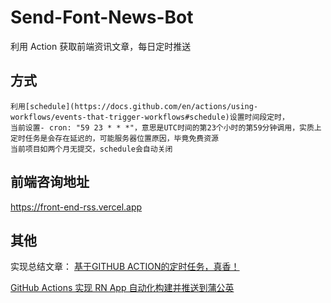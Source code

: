 # Send-Font-News-Bot

利用 Action 获取前端资讯文章，每日定时推送

## 方式
    利用[schedule](https://docs.github.com/en/actions/using-workflows/events-that-trigger-workflows#schedule)设置时间段定时，
    当前设置- cron: "59 23 * * *"，意思是UTC时间的第23个小时的第59分钟调用，实质上定时任务是会存在延迟的，可能服务器位置原因，毕竟免费资源
    当前项目如两个月无提交，schedule会自动关闭
    
## 前端咨询地址
https://front-end-rss.vercel.app


## 其他

实现总结文章：
[基于GITHUB ACTION的定时任务，真香！](https://blog.csdn.net/qq_40748336/article/details/110749375)

[GitHub Actions 实现 RN App 自动化构建并推送到蒲公英](https://github.com/giscafer/blog/issues/53)
